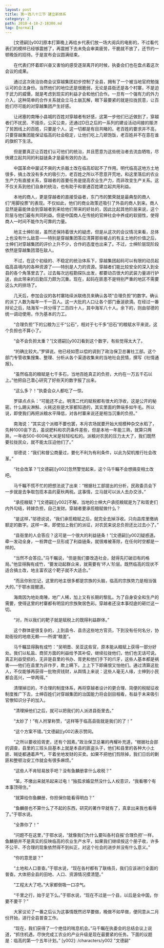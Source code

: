```yaml
---
layout: post
title: 第一百八十三节 建立新体系
category: 2
path: 2010-4-18-2-18300.md
tag: [normal]
---
```


　　[文德嗣][y002]原本打算晚上再给乡代表们放一场大阅兵的电影的，不过看代表们的模样已经够震撼了，再震撼下去未免会审美疲劳，干脆就不放了，还节约一顿晚饭的招待。于是宣布会议圆满结束。

　　在代表们怀着即兴奋又害怕的感受逐渐离开的时候，执委会们也在盘点着这次会议的成果。

　　通过这次政治协商会议穿越集团初步控制了全县，拥有了一个被当地官府勉强认可的合法身份。当然他们的地位还是很脆弱，无论是县衙还是各个村寨，不是迫于武力的威慑，就是考虑到现实的利益才会和他们合作。一旦有一个强有力的外力介入，这种简单的合作关系就会立马土崩瓦解，眼下最要紧的就是拉拢民意，让百姓们尽可能的对穿越集团产生好感。

　　让闭塞的南陲小县城的百姓对穿越者有好感，这第一步他们已近做到了，穿越者们不扰民、不擅杀，公买公卖，还通过D日之后的一系列的建设活动间接的赈济了贫困线上的百姓，只要是个人，这一切都是有目共睹的。老百姓的要求并不高，只要穿越集团能保证临高的社会稳定，让他们吃上几顿饱饭，老百姓并不在意在谁的旗帜下生活。

　　但是要真正让百姓们认可他们的统治，并且愿意为这些统治者去流血牺牲，尽快建立起共同的利益链条才是最有效的办法。

　　中国革命中屡试不爽的大杀器土改在临高却起不了作用。明代临高这地方土地很多，搞土改没有多大的吸引力，老百姓之所以不愿意开荒地，和这里落后的农业生产力有直接关系，穿越者的首要任务是提高农业生产力，而非改变生产关系。这不仅关系到他们自身的统治，也有助于和普通百姓建立起共用利益。

　　本地的商人，更是穿越者的直接受益者，东门市的繁荣就是最典型的商人们“用脚投票”的表现。不仅如此，他们的商业政策还吸引了外县的商人到来。商人显然是最能体会到穿越者到来给他们带来的好处的，因此比起其他阶层来说，这个阶层与他们最有共同利益。但是中国商人在传统的官绅社会中养成的软弱性，使得商人一时间不能作为可靠的力量。

　　地主士绅阶层，虽然还保持着很大的疑虑，但是从这次的会议情况来看，总体上也没有什么敌意——特别是穿越集团答应清算那些被占的有主土地的价值之后，士绅们对穿越集团的评价上升不少，合作的态度也出来了。不过，士绅阶层现阶段依然是穿越集团潜在敌人。

　　不过，在这个初级的、不稳定的统治体系下，穿越集团起码可以有限的动员起临高县境内的各种资源了——特别是人力的资源。穿越者们能比较安全的深入到全县的各个角落里去了。过去每次远程勘探队出发，都要动员很大的武装力量进行护送，由此带来的后勤压力颇为沉重。现在，起码在匪患不是特别严重的地区不需要这么大的排场了。

　　几天后，参加会议的各村寨陆续派联络员来确认各项“合理负担”的数字。确认的派丁人数为每年一千一百人。这一大批的人口让各个部门垂涎欲滴。在经过一番辩论之后，陆海军一共分得了二百四十人，其中海军八十人。余下的，则由邬德的统一调动使用，作为基本的力工。

　　“合理负担”下的公粮为三千“公石”，相对于七千多“旧石”的粮赋水平来说，这个负担也不算小了。

　　“会不会负担太重？”[文德嗣][y002]看到这个数字，有些觉得太大了。

　　“的确比较大。”罗铎说。他已经如愿以偿的调到了政治保卫总署社工部。这个部门专管收集搜集、整理、分析从各个渠道收集来的当地社会民情，撰写《社情通报》。

　　“虽然临高的粮赋是七千多石，当地百姓真正的负担，大约在一万五千石以上。”他把自己潜心研究了好些天的数字报了出来。

　　“这么多？！”执委会众人都吃了一惊。

　　罗铎点点头：“可能还不止。明清二代的赋税都有很大的浮收，这是公开的秘密。什么踢尖淋斛、火耗这些是大家都知道的，其实里面的弊端多如牛毛。所以说，即使我们再把派粮水平降低，对各村寨来说还是相当沉重的负担。”

　　南海说：“其实这个派粮不要也罢，本月农场就要开始大规模种杂交水稻了，先种1000亩下去，虽说肥料和农药条件差些，但是本地一年能三熟，就算只两熟，一年收500-600吨大米是轻轻松松的。派粮对农民的压力太大了，我们既然要拉拢民众，就不能太压迫他们了。”

　　邬德说：“我们和督公商量过，要化不利为有利条件，以此为契机推行社会改革。”

　　“社会改革？”[文德嗣][y002]忽然警觉起来，这个马千瞩不会想搞变相土改吧。

　　马千瞩不慌不忙的把想法说了出来：“根据社工部提出的分析，民政委员会下一步就是去争取包揽本县的夏秋两税。这事情，立马就可以派人去办交涉。”

　　“承揽粮赋？”[文德嗣][y002]不解，当地的士绅大户承揽粮赋是为了和胥吏们内外勾结，转嫁负担，自己发财。穿越者要承揽粮赋做什么？

　　“是这样，”邬德说说，“我们承揽粮赋之后，就完全去掉浮收。只向县库里缴纳额定的数字。这样一来，即使加上我们的派征，对农民来说总负担还比过去小了。”

　　“县衙里的人会答应？这可是一个很大的利益链条！”[文德嗣][y002]疑惑道。牵一发动全身，一桩弊症一旦形成了利益链条，就很难被革除，在任何时空都是一样的。

　　“当然不会答应。”马千瞩说，“但是我们要改造社会，就得先打破旧有的格局。”他显得胸有成竹，“要发动起群众来，就需要有‘坏人’阶层。既然临高的现状不适合搞土改，地主富农这个靶子就不大适合。”

　　“而且你别忘记，这里的地主很多都是宗族的头脑，临高的宗族势力是相当强大的。”于鄂水提醒道。

　　海南因为地处南陲，地广人稀，加上又有长期的黎乱。为了自身安全和生产的需要，使得这里的村寨都有明显的宗族聚居色彩。穿越者还没本事彻底的砸烂这一切。

　　“对，所以我们的靶子就是赋税上的既得利益群体。”

　　这个群体是很复杂的，上到县令、县丞这些地方官员，下到没有任何名分，协助衙役的地痞无赖——所谓“粮差”。

　　马千瞩显得胸有成竹：“吴明晋、吴亚这些官，原本能从粮赋上获得一部分好处。我们以私盐、商贸方面的利益给予其补偿，继续拉拢他们，他们也无话可说。真正利益受损的，无非是县里的书办、胥吏和他们手下的爪牙，这些人基本都是祸害——他们在县里为非作歹，欺上瞒下。上上下下即痛恨又怕他们。通过清算这批人，不仅能够再获得一批物资钱财，从舆情上来说：这些人毫无人缘，士绅到小民都会高兴，一举两得。”

　　清理掉旧的，不合理的制度体系，再将穿越者设计的更合理、简便的税赋征收制度推广下去，士绅百姓们对穿越集团的治国能力将会刮目相看，有益于未来吸引官僚知识分子的加入。

　　“清理掉他们之后，就可以把我们的人派进县衙里去。”

　　“太妙了！”有人拊掌称赞，“这样等于临高县衙就是我们的了！”

　　“这个方案不错。”[文德嗣][y002]表示赞同。

　　“之所以要收拾胥吏，还有个因素。”政治保卫总署的冉耀补充道，“根据社会部的调查，县里的三班头目基本上就是本县的匪盗头子，他们和县里的各种大小土匪、贼徒都通着声气，干着坐地发财的买卖。如果不把他们剪除掉，我们日后的剿匪和整顿治安工作就会有很多麻烦。”

　　“这些人不肯轻易放手吧？没有鱼麟册拿什么收税？”

　　“笨，不缴出来就吊起来过电！”独孤求婚显然没什么人权意识，“我看哪个有本事顶得住。”

　　“就算给你鱼麟册，你担保你能看得明白？”

　　“鱼麟册也不算什么了不起的东西，研究的著作早就有了，真拿出来我也看得了。”于鄂水说。

　　“全靠你了！”

　　“问题不在这里，”于鄂水说，“就像我们为什么要叫各村自报‘合理负担’一样，鱼麟册并不是真实的反映临高的农业生产水平，如果我们继续按这个册子收，许多不公平、不合理的现象依然得不到纠正，对这个社会的进步并没有什么意义。”

　　“你的意思是？”

　　“土地和人口普查。”于鄂水说，“现在各村都有了联络员，我们应该进行全面的普查。大体把全县的田地、人口、资源情况摸清楚。”

　　“工程太大了吧。”大家都倒吸一口凉气。

　　“千里之行，始于足下么。”于鄂水说，“现在不过是一个县，以后是全中国，你要不要干？”

　　大家议论了一番之后认为这事情既然迟早要做，晚做不如早做，便同意从二月份开始，进行全县普查工作。

　　“现在，我们获得了一个绝佳的喘息机会。”马千瞩在执委会的总结会议上说道，“抓住机遇，尽快完成工农业的产业升级是现在最要紧的任务。下面的议题是：临高的第一个五年计划。”
[y002]: /characters/y002 "文德嗣"
